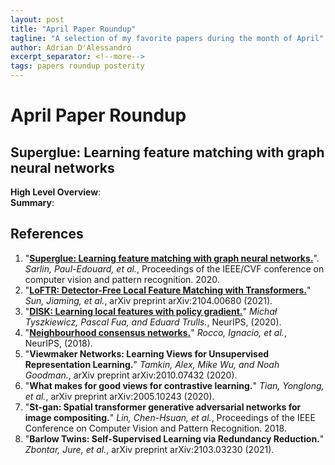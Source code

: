 ```yaml
---
layout: post
title: "April Paper Roundup"
tagline: "A selection of my favorite papers during the month of April"
author: Adrian D'Alessandro
excerpt_separator: <!--more-->
tags: papers roundup posterity
---
```


# April Paper Roundup

## Superglue: Learning feature matching with graph neural networks
__High Level Overview__:  
__Summary__:

## References
1. "__[Superglue: Learning feature matching with graph neural networks.](https://openaccess.thecvf.com/content_CVPR_2020/html/Sarlin_SuperGlue_Learning_Feature_Matching_With_Graph_Neural_Networks_CVPR_2020_paper.html)__". _Sarlin, Paul-Edouard, et al._, Proceedings of the IEEE/CVF conference on computer vision and pattern recognition. 2020.
2. "__[LoFTR: Detector-Free Local Feature Matching with Transformers.](https://arxiv.org/abs/2104.00680)__" _Sun, Jiaming, et al._, arXiv preprint arXiv:2104.00680 (2021).
3. "__[DISK: Learning local features with policy gradient.](https://arxiv.org/abs/2006.13566)__" _Michał Tyszkiewicz, Pascal Fua, and Eduard Trulls._, NeurIPS, (2020).
4. "__[Neighbourhood consensus networks.](https://arxiv.org/abs/1810.10510)__" _Rocco, Ignacio, et al._, NeurIPS, (2018).
5.  "__Viewmaker Networks: Learning Views for Unsupervised Representation Learning.__" _Tamkin, Alex, Mike Wu, and Noah Goodman._, arXiv preprint arXiv:2010.07432 (2020).
6. "__What makes for good views for contrastive learning.__" _Tian, Yonglong, et al._, arXiv preprint arXiv:2005.10243 (2020).
7. "__St-gan: Spatial transformer generative adversarial networks for image compositing.__" _Lin, Chen-Hsuan, et al._, Proceedings of the IEEE Conference on Computer Vision and Pattern Recognition. 2018.
8. "__Barlow Twins: Self-Supervised Learning via Redundancy Reduction.__"  _Zbontar, Jure, et al._, arXiv preprint arXiv:2103.03230 (2021).
